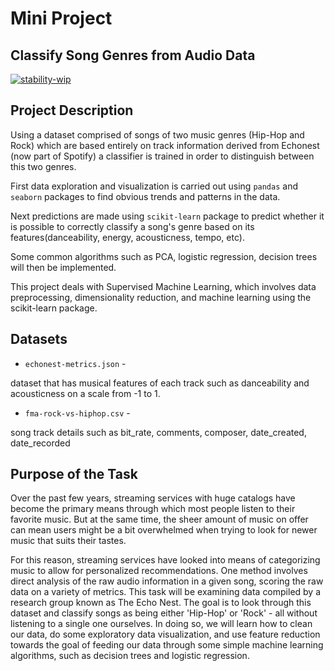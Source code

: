 # Mini Project

## Classify Song Genres from Audio Data



[![stability-wip](https://img.shields.io/badge/stability-work_in_progress-lightgrey.svg)](https://www.google.com/does_not_exist.jpg%20404)
<!-- [![WIP](https://img.shields.io/badge/repo%20status-WIP-yellow)](https://www.google.com/does_not_exist.jpg%20404) -->


## Project Description
Using a dataset comprised of songs of two music genres (Hip-Hop and Rock) which are based entirely on track information derived from Echonest (now part of Spotify) a classifier is trained in order to distinguish between this two genres. 

First data exploration and visualization is carried out using ```pandas``` and ```seaborn``` packages to find obvious trends and patterns in the data.

Next predictions are made using ```scikit-learn``` package to predict whether it is possible to correctly classify a song's genre based on its features(danceability, energy, acousticness, tempo, etc).

Some common algorithms such as PCA, logistic regression, decision trees will then be implemented.

This project deals with Supervised Machine Learning, which involves data preprocessing, dimensionality reduction, and machine learning using the scikit-learn package.

## Datasets
* ```echonest-metrics.json```   - 

dataset that has musical features of each track such as danceability and acousticness on a scale from -1 to 1.
* ```fma-rock-vs-hiphop.csv```  - 

song track details such as bit_rate, comments, composer, date_created, date_recorded

## Purpose of the Task

Over the past few years, streaming services with huge catalogs have become the primary means through which most people listen to their favorite music. But at the same time, the sheer amount of music on offer can mean users might be a bit overwhelmed when trying to look for newer music that suits their tastes.


For this reason, streaming services have looked into means of categorizing music to allow for personalized recommendations. One method involves direct analysis of the raw audio information in a given song, scoring the raw data on a variety of metrics. This task will be examining data compiled by a research group known as The Echo Nest. The goal is to look through this dataset and classify songs as being either 'Hip-Hop' or 'Rock' - all without listening to a single one ourselves. In doing so, we will learn how to clean our data, do some exploratory data visualization, and use feature reduction towards the goal of feeding our data through some simple machine learning algorithms, such as decision trees and logistic regression.